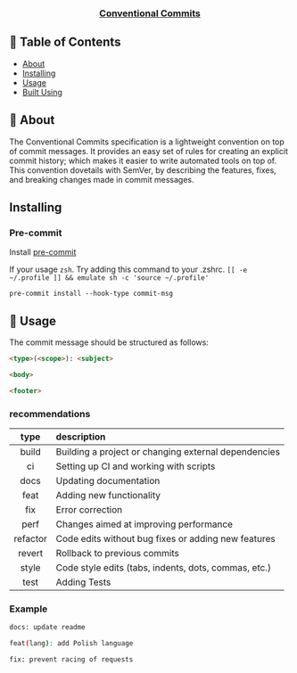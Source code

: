 <p align="center">
  <a href="https://www.conventionalcommits.org/en/v1.0.0/" rel="noopener">
 <h3 align="center">Conventional Commits</h3></a>
</p>

## 📝 Table of Contents

- [About](#about)
- [Installing](#installing)
- [Usage](#usage)
- [Built Using](#built_using)

## 🧐 About <a name = "about"></a>

The Conventional Commits specification is a lightweight convention on top of commit messages. It provides an easy set of rules for creating an explicit commit history; which makes it easier to write automated tools on top of. This convention dovetails with SemVer, by describing the features, fixes, and breaking changes made in commit messages.

## Installing <a name = "installing"></a>

### Pre-commit

Install [pre-commit](https://pre-commit.com/#install)



If your usage `zsh`. Try adding this command to your .zshrc.
```[[ -e ~/.profile ]] && emulate sh -c 'source ~/.profile'```

```
pre-commit install --hook-type commit-msg
```

## 🎈 Usage <a name="usage"></a>
The commit message should be structured as follows:
```html
<type>(<scope>): <subject>

<body>

<footer>
```

### recommendations 

type     | description | 
:------: | :---------- |
build    |	Building a project or changing external dependencies
ci       |	Setting up CI and working with scripts
docs     |	Updating documentation
feat     |  Adding new functionality
fix      |	Error correction
perf     |	Changes aimed at improving performance
refactor |	Code edits without bug fixes or adding new features
revert   |	Rollback to previous commits
style    |	Code style edits (tabs, indents, dots, commas, etc.)
test     |	Adding Tests

### Example

```bash
docs: update readme

feat(lang): add Polish language

fix: prevent racing of requests
```
